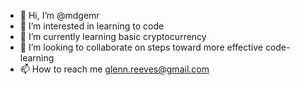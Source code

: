 - 👋 Hi, I’m @mdgemr
- 👀 I’m interested in learning to code
- 🌱 I’m currently learning basic cryptocurrency 
- 💞️ I’m looking to collaborate on steps toward more effective code-learning 
- 📫 How to reach me glenn.reeves@gmail.com

<!---
mdgemr/mdgemr is a ✨ special ✨ repository because its `README.md` (this file) appears on your GitHub profile.
You can click the Preview link to take a look at your changes.
--->
